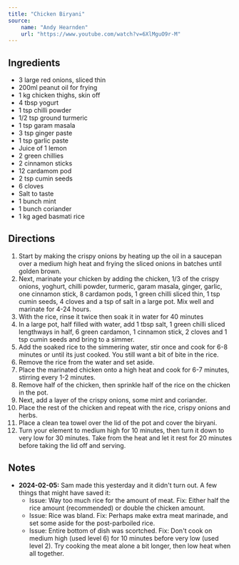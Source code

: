 ```yaml
---
title: "Chicken Biryani"
source:
    name: "Andy Hearnden"
    url: "https://www.youtube.com/watch?v=6XlMguO9r-M"
---
```


## Ingredients

-   3 large red onions, sliced thin
-   200ml peanut oil for frying
-   1 kg chicken thighs, skin off
-   4 tbsp yogurt
-   1 tsp chilli powder
-   1/2 tsp ground turmeric
-   1 tsp garam masala
-   3 tsp ginger paste
-   1 tsp garlic paste
-   Juice of 1 lemon
-   2 green chillies
-   2 cinnamon sticks
-   12 cardamom pod
-   2 tsp cumin seeds
-   6 cloves
-   Salt to taste
-   1 bunch mint
-   1 bunch coriander
-   1 kg aged basmati rice

## Directions

1. Start by making the crispy onions by heating up the oil in a saucepan over a medium high heat and frying the sliced onions in batches until golden brown.
1. Next, marinate your chicken by adding the chicken, 1/3 of the crispy onions, yoghurt, chilli powder, turmeric, garam masala, ginger, garlic, one cinnamon stick, 8 cardamon pods, 1 green chilli sliced thin, 1 tsp cumin seeds, 4 cloves and a tsp of salt in a large pot. Mix well and marinate for 4-24 hours.
1. With the rice, rinse it twice then soak it in water for 40 minutes
1. In a large pot, half filled with water, add 1 tbsp salt, 1 green chilli sliced lengthways in half, 6 green cardamon, 1 cinnamon stick, 2 cloves and 1 tsp cumin seeds and bring to a simmer.
1. Add the soaked rice to the simmering water, stir once and cook for 6-8 minutes or until its just cooked. You still want a bit of bite in the rice.
1. Remove the rice from the water and set aside.
1. Place the marinated chicken onto a high heat and cook for 6-7 minutes, stirring every 1-2 minutes.
1. Remove half of the chicken, then sprinkle half of the rice on the chicken in the pot.
1. Next, add a layer of the crispy onions, some mint and coriander.
1. Place the rest of the chicken and repeat with the rice, crispy onions and herbs.
1. Place a clean tea towel over the lid of the pot and cover the biryani.
1. Turn your element to medium high for 10 minutes, then turn it down to very low for 30 minutes. Take from the heat and let it rest for 20 minutes before taking the lid off and serving.

## Notes

-   **2024-02-05:** Sam made this yesterday and it didn't turn out. A few things that might have saved it:
    -   Issue: Way too much rice for the amount of meat. Fix: Either half the rice amount (recommended) or double the chicken amount.
    -   Issue: Rice was bland. Fix: Perhaps make extra meat marinade, and set some aside for the post-parboiled rice.
    -   Issue: Entire bottom of dish was scortched. Fix: Don't cook on medium high (used level 6) for 10 minutes before very low (used level 2). Try cooking the meat alone a bit longer, then low heat when all together.
